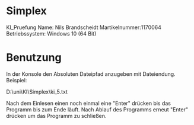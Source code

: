 # Simplex
 KI_Pruefung
 Name: Nils Brandscheidt
 Martikelnummer:1170064
 Betriebssystem: Windows 10 (64 Bit)
 
 
# Benutzung 
In der Konsole den Absoluten Dateipfad anzugeben mit Dateiendung.
Beispiel:

D:\uni\KI\Simplex\ki_5.txt

Nach dem Einlesen einen noch einmal eine "Enter" drücken bis das Programm bis zum Ende läuft.
Nach Ablauf des Programms erneut "Enter" drücken um das Programm zu schließen.
